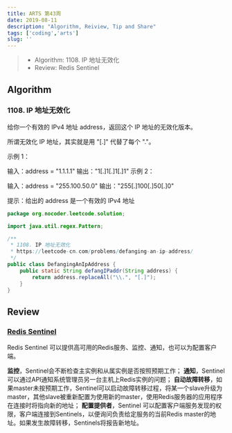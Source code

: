```yaml
---
title: ARTS 第43周
date: 2019-08-11
description: "Algorithm, Reiview, Tip and Share"
tags: ['coding','arts']
slug: ''
---
```


> - Algorithm: 1108. IP 地址无效化
> - Review: Redis Sentinel

## Algorithm

### 1108. IP 地址无效化

给你一个有效的 IPv4 地址 address，返回这个 IP 地址的无效化版本。

所谓无效化 IP 地址，其实就是用 "[.]" 代替了每个 "."。

 

示例 1：

输入：address = "1.1.1.1"
输出："1[.]1[.]1[.]1"
示例 2：

输入：address = "255.100.50.0"
输出："255[.]100[.]50[.]0"

提示：给出的 address 是一个有效的 IPv4 地址



```java
package org.nocoder.leetcode.solution;

import java.util.regex.Pattern;

/**
 * 1108. IP 地址无效化
 * https://leetcode-cn.com/problems/defanging-an-ip-address/
 */
public class DefangingAnIpAddress {
    public static String defangIPaddr(String address) {
        return address.replaceAll("\\.", "[.]");
    }
}
```

## Review

### [Redis Sentinel](https://redis.io/topics/sentinel)

Redis Sentinel 可以提供高可用的Redis服务、监控、通知，也可以为配置客户端。

**监控**，Sentinel会不断检查主实例和从属实例是否按照预期工作；
**通知**，Sentinel可以通过API通知系统管理员另一台主机上Redis实例的问题；
**自动故障转移**，如果master未按预期工作，Sentinel可以启动故障转移过程，将某一个slave升级为master，其他slave被重新配置为使用新的master，使用Redis服务器的应用程序在连接时将指向新的地址；
**配置提供者**，Sentinel 可以配置客户端服务发现的权限，客户端连接到Sentinels，以便询问负责给定服务的当前Redis master的地址。如果发生故障转移，Sentinels将报告新地址。